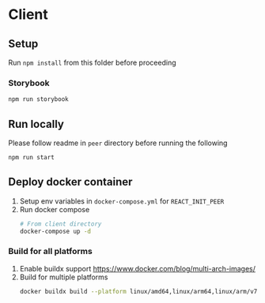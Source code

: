 # Client

## Setup
Run `npm install` from this folder before proceeding

### Storybook

```bash
npm run storybook
```

## Run locally
Please follow readme in `peer` directory before running the following

```bash
npm run start
```

## Deploy docker container

1. Setup env variables in `docker-compose.yml` for `REACT_INIT_PEER`
2. Run docker compose
    ```bash
    # From client directory
    docker-compose up -d
    ```

### Build for all platforms
1. Enable buildx support https://www.docker.com/blog/multi-arch-images/
2. Build for multiple platforms
    ```bash
    docker buildx build --platform linux/amd64,linux/arm64,linux/arm/v7 .
    ```
